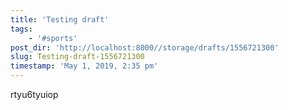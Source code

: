 ```yaml
---
title: 'Testing draft'
tags:
    - '#sports'
post_dir: 'http://localhost:8000//storage/drafts/1556721300'
slug: Testing-draft-1556721300
timestamp: 'May 1, 2019, 2:35 pm'
---
```

rtyu6tyuiop
